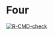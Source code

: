 # Four
 <!-- badges: start -->
  [![R-CMD-check](https://github.com/Quanlin222/Four/actions/workflows/R-CMD-check.yaml/badge.svg)](https://github.com/Quanlin222/Four/actions/workflows/R-CMD-check.yaml)
  <!-- badges: end -->
